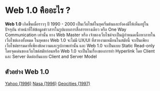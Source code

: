 # Web 1.0 คืออะไร ?
**Web 1.0** เกิดขึ้นเมื่อราวๆ ปี 1990 - 2000 เป็นเว็บไซต์ในยุคเริ่มต้นและยังคงมีให้เห็นอยู่ในปัจจุบัน ทำหน้าที่ให้ข้อมูลข่าวสารในรูปแบบการสื่อสารทางเดียว หรือ One Way Communication เท่านั้น ทาง Web Master หรือ เจ้าของเว็บไซต์จะเป็นผู้กำหนดเนื้อหาภายในเว็บไซต์เองทั้งหมด ในยุคของ Web 1.0 จะไม่มี UX/UI ที่สวยงามเหมือนในสมัยนี้ จะเป็นเพียงเว็บไซต์ธรรมดาที่เพียงข้อความและรูปภาพเท่านั้น และ Web 1.0 จะเป็นแบบ Static Read-only โดยจุดเด่นของเว็บไซต์สมัยก่อนหรือ Web 1.0 จะเป็นในเรื่องของการทำ Hyperlink โดย Client และ Server ติดต่อกันแบบ Client and Server Model

## ตัวอย่าง Web 1.0
[Yahoo (1996)](https://web.archive.org/web/19961220154510/https://www.yahoo.com/)
[Nasa (1996)](https://web.archive.org/web/19961231235847/https://www.nasa.gov/)
[Geocities (1997)](https://web.archive.org/web/19970222174751/https://www1.geocities.com/)
